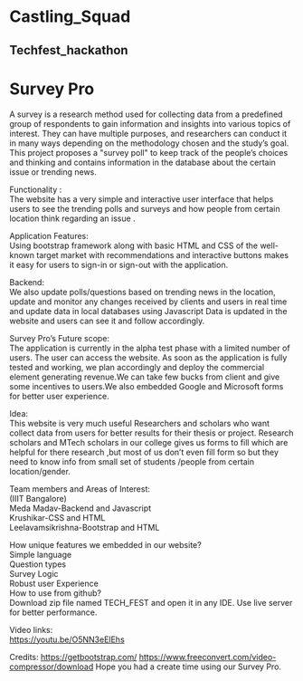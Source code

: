 # Castling_Squad
## Techfest_hackathon 
# Survey Pro </br>
A survey is a research method used for collecting data from a predefined group of respondents to gain information and insights into various topics of interest. They can have multiple purposes, and researchers can conduct it in many ways depending on the methodology chosen and the study’s goal.
This project proposes a "survey poll" to keep track of the people’s choices and thinking and contains information in the database about the certain issue or trending news. </br>

Functionality : </br>
The website has a very simple and interactive user interface that helps users to see the trending polls and surveys and how people from certain location think regarding an issue .

Application Features:</br>
Using bootstrap framework along with basic HTML and CSS of the well-known target market with recommendations and interactive buttons makes it easy for users to sign-in or sign-out with the application.

Backend: </br>
We also update polls/questions based on trending news in the location, update and monitor any changes received by clients and users in real time and update data in local databases using Javascript
Data is updated in the website and users can see it and follow accordingly. 

Survey Pro’s Future scope: </br>
The application is currently in the alpha test phase with a limited number of users. The user can access the website.
As soon as the application is fully tested and working, we plan accordingly and deploy the commercial element generating revenue.We can take few bucks from client and give some incentives to users.We also embedded Google and Microsoft forms for better user experience.

Idea: </br>
This website is very much useful Researchers and scholars who want collect data from users for better results for their thesis or project. 
Research scholars and MTech scholars in our college gives us forms to fill which are helpful for there research ,but most of us don’t even fill form so but they need to know info from small set of students /people from certain location/gender.

Team members and Areas of Interest: </br>
(IIIT Bangalore)  </br>
Meda Madav-Backend and Javascript </br>
Krushikar-CSS and HTML </br>
Leelavamsikrishna-Bootstrap and HTML </br>

How unique features we embedded in our website?  </br>
Simple language </br>
Question types </br>
Survey Logic </br>
Robust user Experience </br>
How to use from github? </br>
Download zip file named TECH_FEST and open it in any IDE. 
Use live server for better performance.

Video links: </br>
https://youtu.be/O5NN3eElEhs

Credits:
https://getbootstrap.com/
https://www.freeconvert.com/video-compressor/download
Hope you had a create time using our Survey Pro.


